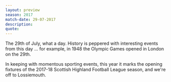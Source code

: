 ```yaml
---
layout: preview
season: 2017
match-date: 29-07-2017
description:
quote:
---
```

The 29th of July, what a day. History is peppered with interesting events from this day ... for example, in 1948 the Olympic Games opened in London on the 29th.

In keeping with momentous sporting events, this year it marks the opening fixtures of the 2017-18 Scottish Highland Football League season, and we're off to Lossiemouth.
